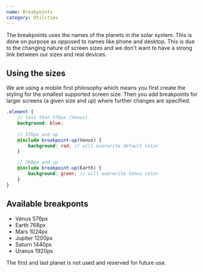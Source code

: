 ```yaml
---
name: Breakpoints
category: Utilities
---
```


The breakpoints uses the names of the planets in the solar system. This is done on purpose as opposed to names like phone and desktop. This is due to the changing nature of screen sizes and we don't want to have a strong link between our sizes and real devices.

## Using the sizes
We are using a mobile first philosophy which means you first create the styling for the smallest supported screen size. Then you add breakpoints for larger screens (a given size and up) where further changes are specified.

```scss
.element {
	// less than 576px (Venus)
	background: blue; 
	
	// 576px and up
	@include breakpoint-up(Venus) {
		background: red; // will overwrite default color 
	}

	// 768px and up
	@include breakpoint-up(Earth) {
		background: green; // will overwrite Venus color
	}
}

```
## Available breakponts
- Venus 576px 
- Earth 768px
- Mars 1024px
- Jupiter 1200px
- Saturn 1440px
- Uranus 1920px

The first and last planet is not used and reserved for future use.
